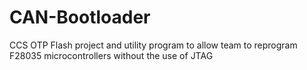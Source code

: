 # CAN-Bootloader
CCS OTP Flash project and utility program to allow team to reprogram F28035 microcontrollers without the use of JTAG
